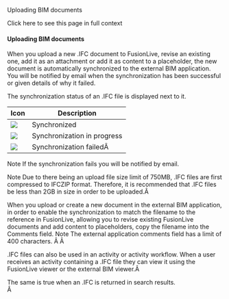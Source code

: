 Uploading BIM documents

Click here to see this page in full context

####  Uploading BIM documents

When you upload a new .IFC document to FusionLive, revise an existing one, add
it as an attachment or add it as content to a placeholder, the new document is
automatically synchronized to the external BIM application. You will be
notified by email when the synchronization has been successful or given
details of why it failed.

The synchronization status of an .IFC file is displayed next to it.

Icon  |  Description   
---|---  
![](../images/sync-completed.png) |  Synchronized   
![](../images/sync-pending.png) |  Synchronization in progress   
![](../images/sync-failed.png) |  Synchronization failedÂ   
Note  If the synchronization fails you will be notified by email.  
  
  

Note  Due to there being an upload file size limit of 750MB, .IFC files are
first compressed to IFCZIP format. Therefore, it is recommended that .IFC
files be less than 2GB in size in order to be uploaded.Â

When you upload or create a new document in the external BIM application, in
order to enable the synchronization to match the filename to the reference in
FusionLive, allowing you to revise existing FusionLive documents and add
content to placeholders, copy the filename into the Comments field.  Note  The
external application comments field has a limit of 400 characters. Â Â

.IFC files can also be used in an activity or activity workflow. When a user
receives an activity containing a .IFC file they can view it using the
FusionLive viewer or the external BIM viewer.Â

The same is true when an .IFC is returned in search results.  
Â

